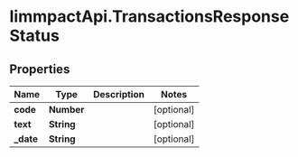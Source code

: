 # IimmpactApi.TransactionsResponseStatus

## Properties
Name | Type | Description | Notes
------------ | ------------- | ------------- | -------------
**code** | **Number** |  | [optional] 
**text** | **String** |  | [optional] 
**_date** | **String** |  | [optional] 


